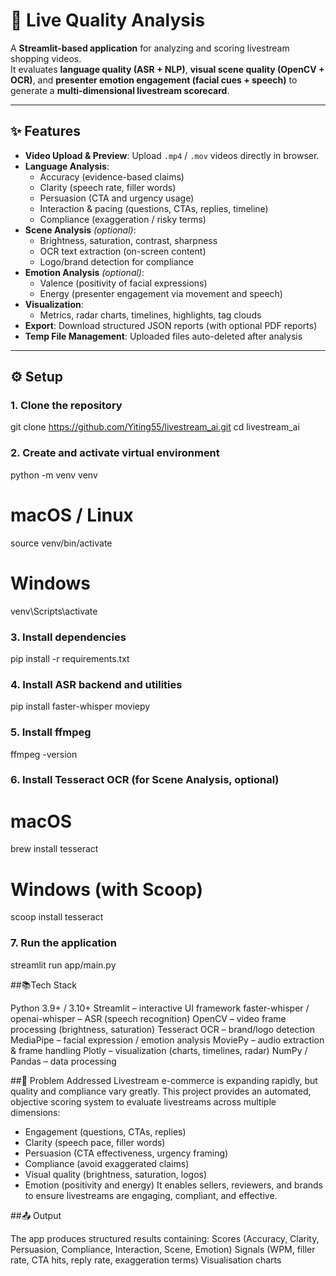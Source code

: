 # 🎥 Live Quality Analysis

A **Streamlit-based application** for analyzing and scoring livestream shopping videos.  
It evaluates **language quality (ASR + NLP)**, **visual scene quality (OpenCV + OCR)**, and **presenter emotion engagement (facial cues + speech)** to generate a **multi-dimensional livestream scorecard**.  

---

## ✨ Features
- **Video Upload & Preview**: Upload `.mp4` / `.mov` videos directly in browser.  
- **Language Analysis**:
  - Accuracy (evidence-based claims)  
  - Clarity (speech rate, filler words)  
  - Persuasion (CTA and urgency usage)  
  - Interaction & pacing (questions, CTAs, replies, timeline)  
  - Compliance (exaggeration / risky terms)  
- **Scene Analysis** *(optional)*:
  - Brightness, saturation, contrast, sharpness  
  - OCR text extraction (on-screen content)  
  - Logo/brand detection for compliance  
- **Emotion Analysis** *(optional)*:
  - Valence (positivity of facial expressions)  
  - Energy (presenter engagement via movement and speech)  
- **Visualization**:
  - Metrics, radar charts, timelines, highlights, tag clouds  
- **Export**: Download structured JSON reports (with optional PDF reports)  
- **Temp File Management**: Uploaded files auto-deleted after analysis  

---

## ⚙️ Setup

### 1. Clone the repository
git clone https://github.com/Yiting55/livestream_ai.git
cd livestream_ai

### 2. Create and activate virtual environment
python -m venv venv

# macOS / Linux
source venv/bin/activate

# Windows
venv\Scripts\activate

### 3. Install dependencies
pip install -r requirements.txt

### 4. Install ASR backend and utilities
pip install faster-whisper moviepy

### 5. Install ffmpeg
ffmpeg -version

### 6. Install Tesseract OCR (for Scene Analysis, optional)
# macOS
brew install tesseract

# Windows (with Scoop)
scoop install tesseract

### 7. Run the application
streamlit run app/main.py

##📚Tech Stack

Python 3.9+ / 3.10+
Streamlit – interactive UI framework
faster-whisper / openai-whisper – ASR (speech recognition)
OpenCV – video frame processing (brightness, saturation)
Tesseract OCR – brand/logo detection
MediaPipe – facial expression / emotion analysis
MoviePy – audio extraction & frame handling
Plotly – visualization (charts, timelines, radar)
NumPy / Pandas – data processing

##🚩 Problem Addressed
Livestream e-commerce is expanding rapidly, but quality and compliance vary greatly.
This project provides an automated, objective scoring system to evaluate livestreams across multiple dimensions:
- Engagement (questions, CTAs, replies)
- Clarity (speech pace, filler words)
- Persuasion (CTA effectiveness, urgency framing)
- Compliance (avoid exaggerated claims)
- Visual quality (brightness, saturation, logos)
- Emotion (positivity and energy)
It enables sellers, reviewers, and brands to ensure livestreams are engaging, compliant, and effective.

##📤 Output

The app produces structured results containing:
Scores (Accuracy, Clarity, Persuasion, Compliance, Interaction, Scene, Emotion)
Signals (WPM, filler rate, CTA hits, reply rate, exaggeration terms)
Visualisation charts
